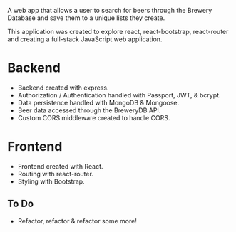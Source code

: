 A web app that allows a user to search for beers through the Brewery Database
and save them to a unique lists they create.

This application was created to explore react, react-bootstrap,
react-router and creating a full-stack JavaScript web application.

# Backend
* Backend created with express.
* Authorization / Authentication handled with Passport, JWT, & bcrypt.
* Data persistence handled with MongoDB & Mongoose.
* Beer data accessed through the BreweryDB API.
* Custom CORS middleware created to handle CORS.

# Frontend
* Frontend created with React.
* Routing with react-router.
* Styling with Bootstrap.

## To Do
* Refactor, refactor & refactor some more!
